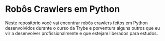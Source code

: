 # Robôs Crawlers em Python

Neste repositório você vai encontrar robôs crawlers feitos em Python desenvolvidos durante o curso da Trybe e porventura alguns outros que eu vir a desenvolver profissionalmente e que estejam liberados para estudos.
